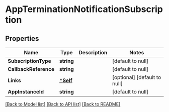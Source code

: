 # AppTerminationNotificationSubscription

## Properties
Name | Type | Description | Notes
------------ | ------------- | ------------- | -------------
**SubscriptionType** | **string** |  | [default to null]
**CallbackReference** | **string** |  | [default to null]
**Links** | [***Self**](Self.md) |  | [optional] [default to null]
**AppInstanceId** | **string** |  | [default to null]

[[Back to Model list]](../README.md#documentation-for-models) [[Back to API list]](../README.md#documentation-for-api-endpoints) [[Back to README]](../README.md)


